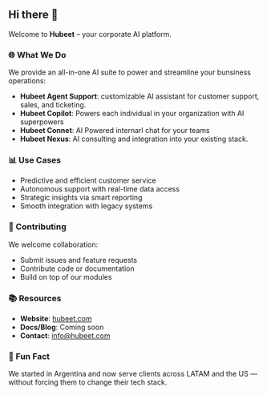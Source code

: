 ## Hi there 👋

Welcome to **Hubeet** – your corporate AI platform.

### 🌐 What We Do
We provide an all-in-one AI suite to power and streamline your bunsiness operations:

- **Hubeet Agent Support**: customizable AI assistant for customer support, sales, and ticketing.  
- **Hubeet Copilot**: Powers each individual in your organization with AI superpowers
- **Hubeet Connet**: AI Powered internarl chat for your teams
- **Hubeet Nexus**: AI consulting and integration into your existing stack.

### 📊 Use Cases
- Predictive and efficient customer service  
- Autonomous support with real-time data access  
- Strategic insights via smart reporting  
- Smooth integration with legacy systems

### 🤝 Contributing
We welcome collaboration:
- Submit issues and feature requests  
- Contribute code or documentation  
- Build on top of our modules

### 📚 Resources
- **Website**: [hubeet.com](https://www.hubeet.com)  
- **Docs/Blog**: Coming soon  
- **Contact**: info@hubeet.com

### 🎯 Fun Fact
We started in Argentina and now serve clients across LATAM and the US — without forcing them to change their tech stack.

